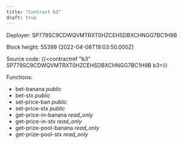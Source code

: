 ```yaml
---
title: "Contract b3"
draft: true
---
```

Deployer: SP779SC9CDWQVMTRXT0HZCEHSDBXCHNGG7BC1H9B


 



Block height: 55399 (2022-04-08T19:03:50.000Z)

Source code: {{<contractref "b3" SP779SC9CDWQVMTRXT0HZCEHSDBXCHNGG7BC1H9B b3>}}

Functions:

* bet-banana _public_
* bet-stx _public_
* set-price-ban _public_
* set-price-stx _public_
* get-price-in-banana _read_only_
* get-price-in-stx _read_only_
* get-prize-pool-banana _read_only_
* get-prize-pool-stx _read_only_
